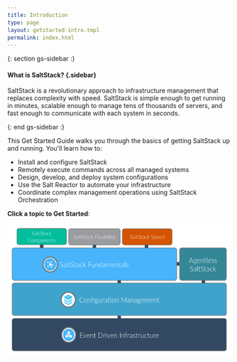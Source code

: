 ```yaml
---
title: Introduction
type: page
layout: getstarted-intro.tmpl
permalink: index.html
---
```


{: section gs-sidebar :}

#### What is SaltStack? {.sidebar}

SaltStack is a revolutionary approach to infrastructure management that
replaces complexity with speed. SaltStack is simple enough to get
running in minutes, scalable enough to manage tens of thousands of
servers, and fast enough to communicate with each system in seconds.

{: end gs-sidebar :}

This Get Started Guide walks you through the basics of getting SaltStack
up and running. You'll learn how to:

-   Install and configure SaltStack
-   Remotely execute commands across all managed systems
-   Design, develop, and deploy system configurations
-   Use the Salt Reactor to automate your infrastructure
-   Coordinate complex management operations using SaltStack
    Orchestration

**Click a topic to Get Started**:

<img class="imgcenter nolightbox" src="images/get-started-diagram-ev.png" height="298" width="730" alt="" usemap="#getstarted" border="0"/>
<map name="getstarted">
<area shape="rect" coords="26,14,196,65" href="overview.html" alt="Learn about the components in SaltStack">
<area shape="rect" coords="198,14,370,67" href="flexibility.html" alt="Learn about the different management approaches in SaltStack">
<area shape="rect" coords="373,15,555,67" href="speed.html" alt="Learn what makes SaltStack fast">
<area shape="rect" coords="11,70,558,179" href="fundamentals/index.html" alt="Learn how to use the foundational components in SaltStack">
<area shape="rect" coords="561,69,718,178" href="ssh/index.html" alt="Learn how to set up SaltStack agentless">
<area shape="rect" coords="11,180,718,287" href="config/index.html" alt="Learn about SaltStack's configuration management system"> <area shape="rect" coords="11,289,718,398" href="event/index.html" alt="Create an event driven infrastructure using SaltStack">
</map>

